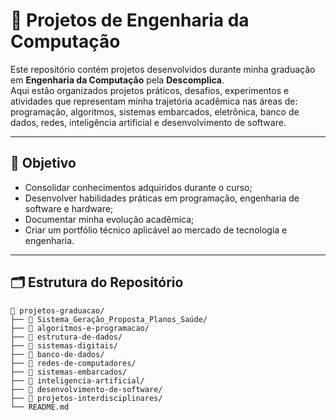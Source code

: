 # 🚀 Projetos de Engenharia da Computação  

Este repositório contém projetos desenvolvidos durante minha graduação em **Engenharia da Computação** pela **Descomplica**.  
Aqui estão organizados projetos práticos, desafios, experimentos e atividades que representam minha trajetória acadêmica nas áreas de: programação, algoritmos, sistemas embarcados, eletrônica, banco de dados, redes, inteligência artificial e desenvolvimento de software.

---

## 🎯 Objetivo  

- Consolidar conhecimentos adquiridos durante o curso;  
- Desenvolver habilidades práticas em programação, engenharia de software e hardware;  
- Documentar minha evolução acadêmica;  
- Criar um portfólio técnico aplicável ao mercado de tecnologia e engenharia.  

---

## 🗂️ Estrutura do Repositório  

```plaintext
📁 projetos-graduacao/
├── 📁 Sistema_Geração_Proposta_Planos_Saúde/
├── 📁 algoritmos-e-programacao/
├── 📁 estrutura-de-dados/
├── 📁 sistemas-digitais/
├── 📁 banco-de-dados/
├── 📁 redes-de-computadores/
├── 📁 sistemas-embarcados/
├── 📁 inteligencia-artificial/
├── 📁 desenvolvimento-de-software/
├── 📁 projetos-interdisciplinares/
└── README.md
